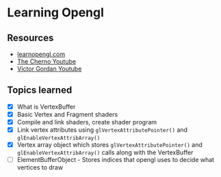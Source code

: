 # Learning Opengl

## Resources
- [learnopengl.com](https://learnopengl.com)
- [The Cherno Youtube](https://youtube.com/playlist?list=PLlrATfBNZ98foTJPJ_Ev03o2oq3-GGOS2&si=tyPdQq7fOVTDY-C6)
- [Victor Gordan Youtube](https://youtube.com/playlist?list=PLPaoO-vpZnumdcb4tZc4x5Q-v7CkrQ6M-&si=-LzOWrp0xI8qZVy2)

## Topics learned
- [X] What is VertexBuffer
- [X] Basic Vertex and Fragment shaders
- [X] Compile and link shaders, create shader program
- [X] Link vertex attributes using `glVertexAttributePointer()` and `glEnableVertexAttribArray()`
- [X] Vertex array object which stores `glVertexAttributePointer()` and `glEnableVertexAttribArray()` calls along with the VertexBuffer
- [ ] ElementBufferObject - Stores indices that opengl uses to decide what vertices to draw
